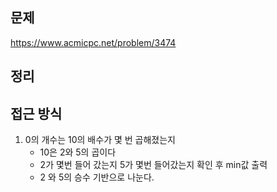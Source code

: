 ## 문제 
https://www.acmicpc.net/problem/3474

## 정리

## 접근 방식
1. 0의 개수는 10의 배수가 몇 번 곱해졌는지
    - 10은 2와 5의 곱이다
    - 2가 몇번 들어 갔는지 5가 몇번 들어갔는지 확인 후 min값 출력
    - 2 와 5의 승수 기반으로 나눈다.